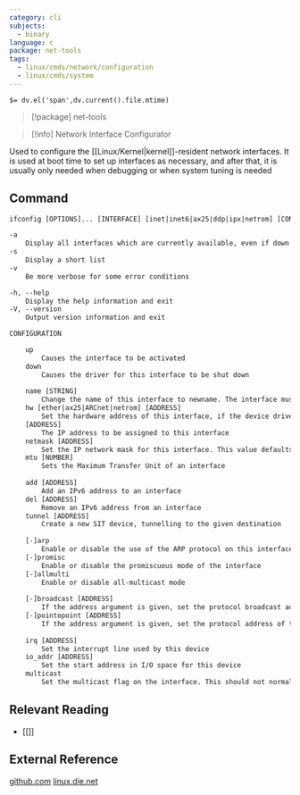 ```yaml
---
category: cli
subjects:
  - binary
language: c
package: net-tools
tags:
  - linux/cmds/network/configuration
  - linux/cmds/system
---
```


`$= dv.el('span',dv.current().file.mtime)`
> [!package] net-tools

> [!info] Network Interface Configurator

Used to configure the [[Linux/Kernel|kernel]]-resident network interfaces. It is used at boot time to set up interfaces as necessary, and after that, it is usually only needed when debugging or when system tuning is needed

## Command
```txt
ifconfig [OPTIONS]... [INTERFACE] [inet|inet6|ax25|ddp|ipx|netrom] [CONFIGURATION]

-a
	Display all interfaces which are currently available, even if down
-s
	Display a short list
-v
	Be more verbose for some error conditions

-h, --help
	Display the help information and exit 
-V, --version
	Output version information and exit

CONFIGURATION

	up
		Causes the interface to be activated
	down
		Causes the driver for this interface to be shut down
	
	name [STRING]
		Change the name of this interface to newname. The interface must be shut down first
	hw [ether|ax25|ARCnet|netrom] [ADDRESS]
		Set the hardware address of this interface, if the device driver supports this operation
	[ADDRESS]
		The IP address to be assigned to this interface
	netmask [ADDRESS]
		Set the IP network mask for this interface. This value defaults to the usual class A, B or C network mask 
	mtu [NUMBER]
		Sets the Maximum Transfer Unit of an interface
	
	add [ADDRESS]
		Add an IPv6 address to an interface
	del [ADDRESS]
		Remove an IPv6 address from an interface
	tunnel [ADDRESS]
		Create a new SIT device, tunnelling to the given destination
	
	[-]arp
		Enable or disable the use of the ARP protocol on this interface
	[-]promisc
		Enable or disable the promiscuous mode of the interface
	[-]allmulti
		Enable or disable all-multicast mode
	
	[-]broadcast [ADDRESS]
		If the address argument is given, set the protocol broadcast address for this interface. Otherwise, set or clear the IFF_BROADCAST flag for the interface
	[-]pointopoint [ADDRESS]
		If the address argument is given, set the protocol address of the other side of the link. Otherwise, set or clear the IFF_POINTOPOINT flag for the interface
	
	irq [ADDRESS]
		Set the interrupt line used by this device
	io_addr [ADDRESS]
		Set the start address in I/O space for this device
	multicast
		Set the multicast flag on the interface. This should not normally be needed as the drivers set the flag correctly themselves
```

## Relevant Reading
- [[]]

## External Reference
[github.com](https://github.com/ecki/net-tools)
[linux.die.net](https://linux.die.net/man/8/ifconfig)
